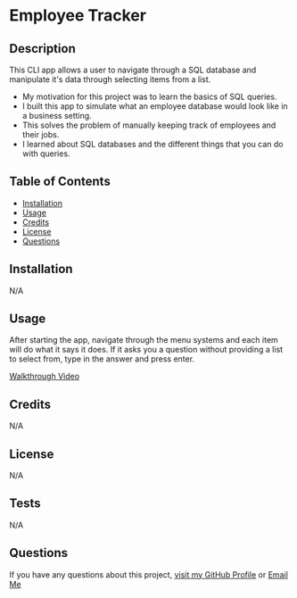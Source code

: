 # Employee Tracker

## Description

This CLI app allows a user to navigate through a SQL database and manipulate it's data through selecting items from a list.

- My motivation for this project was to learn the basics of SQL queries.
- I built this app to simulate what an employee database would look like in a business setting.
- This solves the problem of manually keeping track of employees and their jobs.
- I learned about SQL databases and the different things that you can do with queries.

## Table of Contents

- [Installation](#installation)
- [Usage](#usage)
- [Credits](#credits)
- [License](#license)
- [Questions](#questions)

## Installation

N/A

## Usage

After starting the app, navigate through the menu systems and each item will do what it says it does. If it asks you a question without providing a list to select from, type in the answer and press enter.

[Walkthrough Video](assets/walkthrough.mp4)

## Credits

N/A

## License

N/A

## Tests

N/A

## Questions

If you have any questions about this project, [visit my GitHub Profile](https://github.com/TuinderJ/) or [Email Me](mailto:joshua.tuinder@gmail.com)
